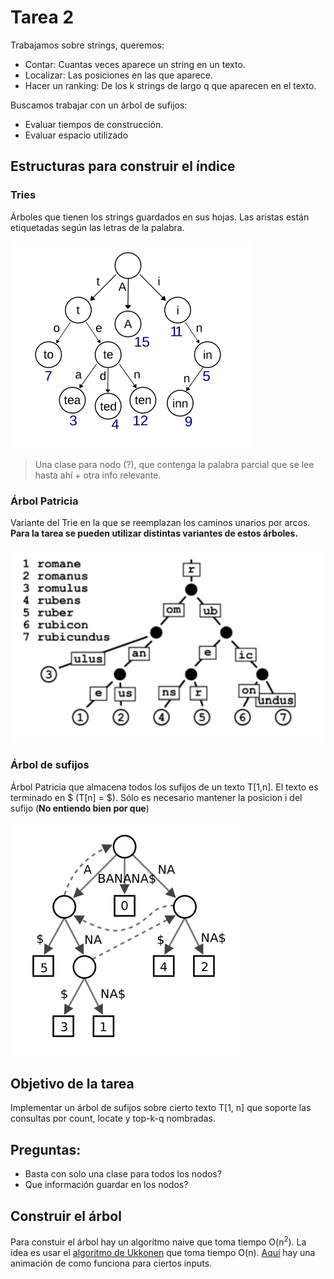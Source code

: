 # Tarea 2

Trabajamos sobre strings, queremos:
- Contar: Cuantas veces aparece un string en un texto.
- Localizar: Las posiciones en las que aparece.
- Hacer un ranking: De los k strings de largo q que aparecen en el texto.

Buscamos trabajar con un árbol de sufijos:
- Evaluar tiempos de construcción.
- Evaluar espacio utilizado

## Estructuras para construir el índice
### Tries
Árboles que tienen los strings guardados en sus hojas. Las aristas están etiquetadas según las letras de la palabra.

![](img/trie.png)

> Una clase para nodo (?), que contenga la palabra parcial que se lee hasta ahí + otra info relevante.  

### Árbol Patricia
Variante del Trie en la que se reemplazan los caminos unarios por arcos. **Para la tarea se pueden utilizar distintas variantes de estos árboles.**

![](img/patricia.png)

### Árbol de sufijos
Árbol Patricia que almacena todos los sufijos de un texto T[1,n]. El texto es terminado en $ (T[n] = $). Sólo es necesario mantener la posicion i del sufijo (**No entiendo bien por que**) 

![](img/arbol_sufijos.png)

## Objetivo de la tarea
Implementar un árbol de sufijos sobre cierto texto T[1, n] que soporte las consultas por count, locate y top-k-q nombradas.

## Preguntas:

- Basta con solo una clase para todos los nodos?
- Que información guardar en los nodos?

## Construir el árbol
Para constuir el árbol hay un algoritmo naive que toma tiempo O(n<sup>2</sup>). La idea es usar el [algoritmo de Ukkonen](https://stackoverflow.com/a/9513423) que toma tiempo O(n). [Aquí](http://brenden.github.io/ukkonen-animation/) hay una animación de como funciona para ciertos inputs.